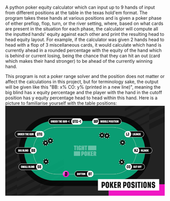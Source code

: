 A python poker equity calculator which can input up to 9 hands of input from different positions at the table in the texas hold'em format. The program takes these hands at various positions and is given a poker phase of either preflop, flop, turn, or the river setting, where, based on what cards are present in the situation for each phase, the calculator will compute all the inputted hands' equity against each other and print the resulting head to head equity layout. For example, if the calculator was given 2 hands head to head with a flop of 3 miscellaneous cards, it would calculate which hand is currently ahead in a rounded percentage with the equity of the hand which is behind or current losing, being the chance that they can hit an out (card which makes their hand stronger) to be ahead of the currently winning hand. 

This program is not a poker range solver and the position does not matter or affect the calculations in this project, but for terminology sake, the output will be given like this "BB: x% CO: y% (printed in a new line)", meaning the big blind has x equity percentage and the player with the hand in the cutoff position has y equity percentage head to head within this hand. Here is a picture to familiarise yourself with the table positions:
![alt text](image.png)